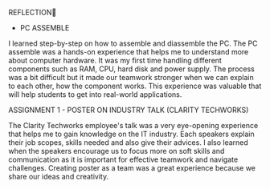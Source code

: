 REFLECTION📝

- PC ASSEMBLE

I learned step-by-step on how to assemble and diassemble the PC. The PC assemble was a hands-on experience that helps me to understand more about computer hardware. It was my first time handling different components such as RAM, CPU, hard disk and power supply. The process was a bit difficult but it made our teamwork stronger when we can explain to each other, how the component works. This experience was valuable that will help students to get into real-world applications.


ASSIGNMENT 1 - POSTER ON INDUSTRY TALK (CLARITY TECHWORKS)

The Clarity Techworks employee's talk was a very eye-opening experience that helps me to gain knowledge on the IT industry. Each speakers explain their job scopes, skills needed and also give their advices. I also learned when the speakers encourage us to focus more on soft skills and communication as it is important for effective teamwork and navigate challenges.  Creating poster as a team was a great experience because we share our ideas and creativity.
